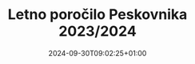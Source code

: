 ---
title: "Letno poročilo Peskovnika 2023/2024"
date: 2024-09-30T09:02:25+01:00
description: ""
file: "Letno-poročilo-Peskovnika-2023_2024.pdf"
kind: "document"
---